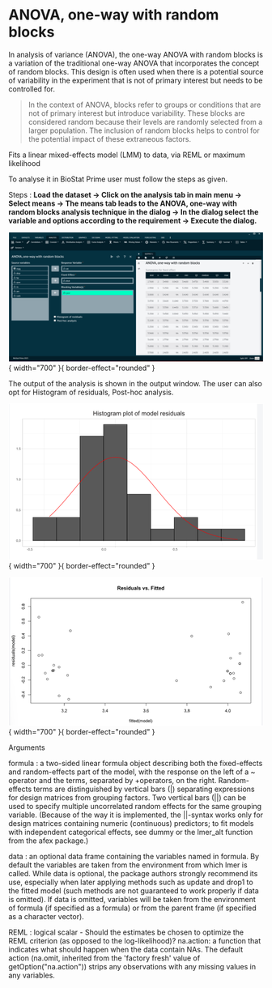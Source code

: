 # ANOVA, one-way with random blocks

In analysis of variance (ANOVA), the one-way ANOVA with random blocks is a variation of the traditional one-way ANOVA that incorporates the concept of random blocks. This design is often used when there is a potential source of variability in the experiment that is not of primary interest but needs to be controlled for. 

>In the context of ANOVA, blocks refer to groups or conditions that are not of primary interest but introduce variability. These blocks are considered random because their levels are randomly selected from a larger population. 
>The inclusion of random blocks helps to control for the potential impact of these extraneous factors.

Fits a linear mixed-effects model (LMM) to data, via REML or maximum likelihood

To analyse it in BioStat Prime user must follow the steps as given.

Steps
: __Load the dataset -> Click on the analysis tab in main menu -> Select means -> The means tab leads to the ANOVA, one-way with random blocks analysis technique in the dialog -> In the dialog select the variable and options according to the requirement -> Execute the dialog.__

![alt text](screenshots/image113.png){ width="700" }{ border-effect="rounded" }

The output of the analysis is shown in the output window. The user can also opt for Histogram of residuals, Post-hoc analysis.

![alt text](screenshots/image114.png){ width="700" }{ border-effect="rounded" }

![alt text](screenshots/image115.png){ width="700" }{ border-effect="rounded" }

Arguments

formula
: a two-sided linear formula object describing both the fixed-effects and random-effects part of the model, with the response on the left of a ~ operator and the terms, separated by +operators, on the right. Random-effects terms are distinguished by vertical bars (|) separating expressions for design matrices from grouping factors. Two vertical bars (||) can be used to specify multiple uncorrelated random effects for the same grouping variable. (Because of the way it is implemented, the ||-syntax works only for design matrices containing numeric (continuous) predictors; to fit models with independent categorical effects, see dummy or the lmer_alt function from the afex package.)

data
: an optional data frame containing the variables named in formula. By default the variables are taken from the environment from which lmer is called. While data is optional, the package authors strongly recommend its use, especially when later applying methods such as update and drop1 to the fitted model (such methods are not guaranteed to work properly if data is omitted). If data is omitted, variables will be taken from the environment of formula (if specified as a formula) or from the parent frame (if specified as a character vector).

REML
: logical scalar - Should the estimates be chosen to optimize the REML criterion (as opposed to the log-likelihood)? na.action: a function that indicates what should happen when the data contain NAs. The default action (na.omit, inherited from the 'factory fresh' value of getOption("na.action")) strips any observations with any missing values in any variables.